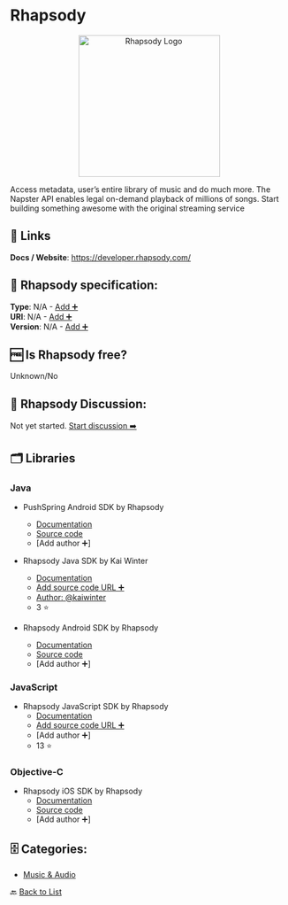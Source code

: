 # Rhapsody
<p align="center">
    <img width="256" src="https://raw.githubusercontent.com/apis-list/apis-list/main/apis/rhapsody/logo_256x256.png" alt="Rhapsody Logo"/>
</p>
Access metadata, user’s entire library of music and do much more. The Napster API enables legal on-demand playback of millions of songs. Start building something awesome with the original streaming service

##  🔗 Links
**Docs / Website**: https://developer.rhapsody.com/

## 🧬 Rhapsody specification:
**Type**: N/A - [Add ➕](https://github.com/apis-list/apis-list/edit/main/apis-list.yaml)  
**URI**: N/A - [Add ➕](https://github.com/apis-list/apis-list/edit/main/apis-list.yaml)  
**Version**: N/A - [Add ➕](https://github.com/apis-list/apis-list/edit/main/apis-list.yaml)

## 🆓 Is Rhapsody free?
 Unknown/No 

## 💬 Rhapsody Discussion:
Not yet started. [Start discussion ➡️](https://github.com/apis-list/apis-list/discussions/new)

## 🗂️ Libraries
### Java
- PushSpring Android SDK by Rhapsody
    - [Documentation](https://github.com/Rhapsody/PushSpringSDK-Android)
    - [Source code](https://github.com/Rhapsody/PushSpringSDK-Android/tree/master/PushSpringSDK/src/com/pushspring/sdk)
    - [Add author ➕]

- Rhapsody Java SDK by Kai Winter
    - [Documentation](https://github.com/kaiwinter/rhapsody-java-sdk)
    - [Add source code URL ➕]()
    - [Author: @kaiwinter](https://github.com/kaiwinter)
    - 3 ⭐

- Rhapsody Android SDK by Rhapsody
    - [Documentation](https://developer.rhapsody.com/sdks)
    - [Source code](https://github.com/Rhapsody/rhapsody-android-sdk)
    - [Add author ➕]

### JavaScript
- Rhapsody JavaScript SDK by Rhapsody
    - [Documentation](https://github.com/Rhapsody/rhapsody.js)
    - [Add source code URL ➕]()
    - [Add author ➕]
    - 13 ⭐

### Objective-C
- Rhapsody iOS SDK by Rhapsody
    - [Documentation](https://developers.coinbase.com/api/v2)
    - [Source code](https://github.com/Rhapsody/rhapsody-ios-sdk)
    - [Add author ➕]


## 🗄️ Categories:
- [Music & Audio](https://github.com/apis-list/apis-list#music--audio-)

🔙  [Back to List](https://github.com/apis-list/apis-list)

